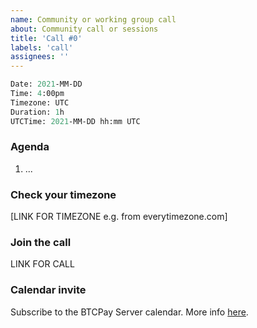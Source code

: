```yaml
---
name: Community or working group call
about: Community call or sessions
title: 'Call #0'
labels: 'call'
assignees: ''
---
```

```meta
Date: 2021-MM-DD
Time: 4:00pm
Timezone: UTC
Duration: 1h
UTCTime: 2021-MM-DD hh:mm UTC
```

### Agenda

1. ...

### Check your timezone

[LINK FOR TIMEZONE e.g. from everytimezone.com]

### Join the call

LINK FOR CALL

### Calendar invite

Subscribe to the BTCPay Server calendar. More info [here](https://github.com/btcpayserver/organization#calendar).
